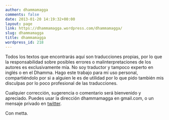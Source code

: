 ```yaml
---
author: dhammamagga
comments: false
date: 2013-01-20 14:19:32+00:00
layout: page
link: https://dhammamagga.wordpress.com/dhammamagga/
slug: dhammamagga
title: dhammamagga
wordpress_id: 218
---
```


Todos los textos que encontrarás aquí son traducciones propias, por lo que la responsabilidad sobre posibles errores o malinterpretaciones de los autores es exclusivamente mía. No soy traductor y tampoco experto en inglés o en el Dhamma. Hago este trabajo para mi uso personal, compartiéndolo por si a alguien le es de utilidad por lo que pido también mis disculpas por lo poco profesional de las traducciones.

Cualquier corrección, sugerencia o comentario será bienvenido y apreciado. Puedes usar la dirección dhammamagga en gmail.com, o un mensaje privado en [twitter](http://twitter.com/dhammamagga).

Con metta.
